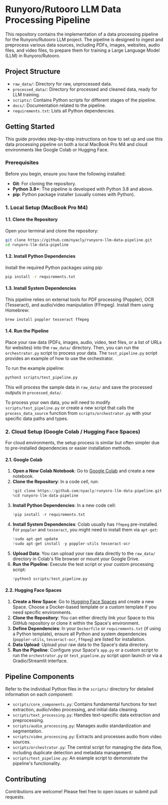 # Runyoro/Rutooro LLM Data Processing Pipeline

This repository contains the implementation of a data processing pipeline for the Runyoro/Rutooro LLM project. The pipeline is designed to ingest and preprocess various data sources, including PDFs, images, websites, audio files, and video files, to prepare them for training a Large Language Model (LLM) in Runyoro/Rutooro.

## Project Structure

- `raw_data/`: Directory for raw, unprocessed data.
- `processed_data/`: Directory for processed and cleaned data, ready for LLM training.
- `scripts/`: Contains Python scripts for different stages of the pipeline.
- `docs/`: Documentation related to the pipeline.
- `requirements.txt`: Lists all Python dependencies.

## Getting Started

This guide provides step-by-step instructions on how to set up and use this data processing pipeline on both a local MacBook Pro M4 and cloud environments like Google Colab or Hugging Face.

### Prerequisites

Before you begin, ensure you have the following installed:

*   **Git**: For cloning the repository.
*   **Python 3.8+**: The pipeline is developed with Python 3.8 and above.
*   **pip**: Python package installer (usually comes with Python).

### 1. Local Setup (MacBook Pro M4)

#### 1.1. Clone the Repository

Open your terminal and clone the repository:

```bash
git clone https://github.com/nyacly/runyoro-llm-data-pipeline.git
cd runyoro-llm-data-pipeline
```

#### 1.2. Install Python Dependencies

Install the required Python packages using pip:

```bash
pip install -r requirements.txt
```

#### 1.3. Install System Dependencies

This pipeline relies on external tools for PDF processing (Poppler), OCR (Tesseract), and audio/video manipulation (FFmpeg). Install them using Homebrew:

```bash
brew install poppler tesseract ffmpeg
```

#### 1.4. Run the Pipeline

Place your raw data (PDFs, images, audio, video, text files, or a list of URLs for websites) into the `raw_data/` directory. Then, you can run the `orchestrator.py` script to process your data. The `test_pipeline.py` script provides an example of how to use the orchestrator.

To run the example pipeline:

```bash
python3 scripts/test_pipeline.py
```

This will process the sample data in `raw_data/` and save the processed outputs in `processed_data/`.

To process your own data, you will need to modify `scripts/test_pipeline.py` or create a new script that calls the `process_data_source` function from `scripts/orchestrator.py` with your specific data paths and types.

### 2. Cloud Setup (Google Colab / Hugging Face Spaces)

For cloud environments, the setup process is similar but often simpler due to pre-installed dependencies or easier installation methods.

#### 2.1. Google Colab

1.  **Open a New Colab Notebook**: Go to [Google Colab](https://colab.research.google.com/) and create a new notebook.
2.  **Clone the Repository**: In a code cell, run:
    ```python
    !git clone https://github.com/nyacly/runyoro-llm-data-pipeline.git
    %cd runyoro-llm-data-pipeline
    ```
3.  **Install Python Dependencies**: In a new code cell:
    ```python
    !pip install -r requirements.txt
    ```
4.  **Install System Dependencies**: Colab usually has `ffmpeg` pre-installed. For `poppler` and `tesseract`, you might need to install them via `apt-get`:
    ```python
    !sudo apt-get update
    !sudo apt-get install -y poppler-utils tesseract-ocr
    ```
5.  **Upload Data**: You can upload your raw data directly to the `raw_data/` directory in Colab's file browser or mount your Google Drive.
6.  **Run the Pipeline**: Execute the test script or your custom processing script:
    ```python
    !python3 scripts/test_pipeline.py
    ```

#### 2.2. Hugging Face Spaces

1.  **Create a New Space**: Go to [Hugging Face Spaces](https://huggingface.co/spaces) and create a new Space. Choose a Docker-based template or a custom template if you need specific environments.
2.  **Clone the Repository**: You can either directly link your Space to this GitHub repository or clone it within the Space's environment.
3.  **Define Dependencies**: In your `Dockerfile` or `requirements.txt` (if using a Python template), ensure all Python and system dependencies (`poppler-utils`, `tesseract-ocr`, `ffmpeg`) are listed for installation.
4.  **Data Upload**: Upload your raw data to the Space's data directory.
5.  **Run the Pipeline**: Configure your Space's `app.py` or a custom script to run the `orchestrator.py` or `test_pipeline.py` script upon launch or via a Gradio/Streamlit interface.

## Pipeline Components

Refer to the individual Python files in the `scripts/` directory for detailed information on each component:

*   `scripts/core_components.py`: Contains fundamental functions for text extraction, audio/video processing, and initial data cleaning.
*   `scripts/text_processing.py`: Handles text-specific data extraction and preprocessing.
*   `scripts/audio_processing.py`: Manages audio standardization and segmentation.
*   `scripts/video_processing.py`: Extracts and processes audio from video sources.
*   `scripts/orchestrator.py`: The central script for managing the data flow, including duplicate detection and metadata management.
*   `scripts/test_pipeline.py`: An example script to demonstrate the pipeline's functionality.

## Contributing

Contributions are welcome! Please feel free to open issues or submit pull requests.

